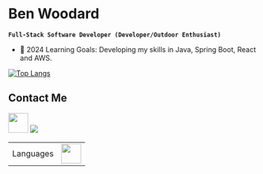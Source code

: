 # Ben Woodard

**`Full-Stack Software Developer (Developer/Outdoor Enthusiast)`**

-  🧠 2024 Learning Goals: Developing my skills in Java, Spring Boot, React and AWS.


[![Top Langs](https://github-readme-stats.vercel.app/api/top-langs/?username=ben-woodard&layout=compact)](https://github.com/anuraghazra/github-readme-stats)

## Contact Me

<a href="https://www.linkedin.com/in/benjaminwoodard//"><img src="https://www.vectorlogo.zone/logos/linkedin/linkedin-icon.svg" width="40" height="40"/></a>
<a href = "mailto: benjaminwoodard93@gmail.com"><img src="https://img.shields.io/badge/-Gmail-%23333?style=for-the-badge&logo=gmail&logoColor=white" target="_blank" ></a>

<table>
  <tr>
    <td>Languages</td>
    <td>
      <img src="https://cdn.jsdelivr.net/gh/devicons/devicon/icons/java/java-original.svg" height="40" width="40"/>
    </td>
  </tr>
</table>
